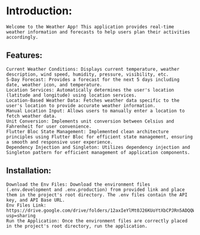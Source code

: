 # Introduction:

    Welcome to the Weather App! This application provides real-time weather information and forecasts to help users plan their activities accordingly.

## Features:

    Current Weather Conditions: Displays current temperature, weather description, wind speed, humidity, pressure, visibility, etc.
    5-Day Forecast: Provides a forecast for the next 5 days including date, weather icon, and temperature.
    Location Services: Automatically determines the user's location (latitude and longitude) using location services.
    Location-Based Weather Data: Fetches weather data specific to the user's location to provide accurate weather information.
    Manual Location Input: Allows users to manually enter a location to fetch weather data.
    Unit Conversion: Implements unit conversion between Celsius and Fahrenheit for user convenience.
    Flutter Bloc State Management: Implemented clean architecture principles using Flutter Bloc for efficient state management, ensuring a smooth and responsive user experience.
    Dependency Injection and Singleton: Utilizes dependency injection and Singleton pattern for efficient management of application components.

## Installation:

    Download the Env Files: Download the environment files (.env.development and .env.production) from provided link and place them in the project's root directory. The .env files contain the API key, and API Base URL.
    Env Files Link: https://drive.google.com/drive/folders/12axIeYlMt0J26KUoYtXbCPJRn5ADQQWP?usp=sharing
    Run the Application: Once the environment files are correctly placed in the project's root directory, run the application.